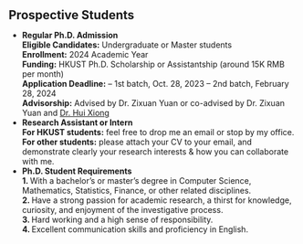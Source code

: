 <h1 id="prospective_students"></h1>

<h2 style="margin: 30px 0px 10px;">Prospective Students</h2>

<ul>
<li><strong>Regular Ph.D. Admission</strong><br>
<strong>Eligible Candidates:</strong> Undergraduate or Master students<br>
<strong>Enrollment:</strong> 2024 Academic Year<br>
<strong>Funding:</strong> HKUST Ph.D. Scholarship or Assistantship (around 15K RMB per month)<br>
<strong>Application Deadline:</strong> – 1st batch, Oct. 28, 2023 – 2nd batch, February 28, 2024<br>
<strong>Advisorship:</strong> Advised by Dr. Zixuan Yuan or co-advised by Dr. Zixuan Yuan and <span style="color:#e74d3c"><a href="http://datamining.rutgers.edu/">Dr. Hui Xiong</a></span><br></li>

<li><strong>Research Assistant or Intern</strong><br>
<strong>For HKUST students:</strong> feel free to drop me an email or stop by my office.<br>
<strong>For other students:</strong> please attach your CV to your email, and demonstrate clearly your research interests & how you can collaborate with me.<br></li>

<li><strong>Ph.D. Student Requirements</strong><br>
<strong>1. </strong>With a bachelor’s or master’s degree in Computer Science, Mathematics, Statistics, Finance, or other related disciplines.<br>
<strong>2. </strong>Have a strong passion for academic research, a thirst for knowledge, curiosity, and enjoyment of the investigative process.<br>
<strong>3. </strong>Hard working and a high sense of responsibility.<br>
<strong>4. </strong>Excellent communication skills and proficiency in English.<br></li>
</ul>